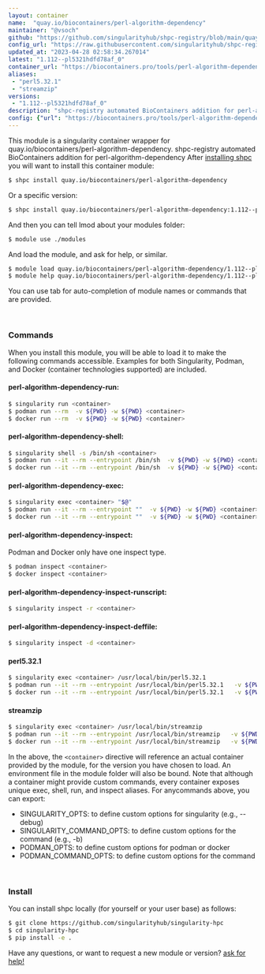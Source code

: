 ```yaml
---
layout: container
name:  "quay.io/biocontainers/perl-algorithm-dependency"
maintainer: "@vsoch"
github: "https://github.com/singularityhub/shpc-registry/blob/main/quay.io/biocontainers/perl-algorithm-dependency/container.yaml"
config_url: "https://raw.githubusercontent.com/singularityhub/shpc-registry/main/quay.io/biocontainers/perl-algorithm-dependency/container.yaml"
updated_at: "2023-04-28 02:58:34.267014"
latest: "1.112--pl5321hdfd78af_0"
container_url: "https://biocontainers.pro/tools/perl-algorithm-dependency"
aliases:
 - "perl5.32.1"
 - "streamzip"
versions:
 - "1.112--pl5321hdfd78af_0"
description: "shpc-registry automated BioContainers addition for perl-algorithm-dependency"
config: {"url": "https://biocontainers.pro/tools/perl-algorithm-dependency", "maintainer": "@vsoch", "description": "shpc-registry automated BioContainers addition for perl-algorithm-dependency", "latest": {"1.112--pl5321hdfd78af_0": "sha256:63d1bf899ade8fa091616a173f99e54e3d87cb7c5322422085c3a32016e3bf88"}, "tags": {"1.112--pl5321hdfd78af_0": "sha256:63d1bf899ade8fa091616a173f99e54e3d87cb7c5322422085c3a32016e3bf88"}, "docker": "quay.io/biocontainers/perl-algorithm-dependency", "aliases": {"perl5.32.1": "/usr/local/bin/perl5.32.1", "streamzip": "/usr/local/bin/streamzip"}}
---
```


This module is a singularity container wrapper for quay.io/biocontainers/perl-algorithm-dependency.
shpc-registry automated BioContainers addition for perl-algorithm-dependency
After [installing shpc](#install) you will want to install this container module:


```bash
$ shpc install quay.io/biocontainers/perl-algorithm-dependency
```

Or a specific version:

```bash
$ shpc install quay.io/biocontainers/perl-algorithm-dependency:1.112--pl5321hdfd78af_0
```

And then you can tell lmod about your modules folder:

```bash
$ module use ./modules
```

And load the module, and ask for help, or similar.

```bash
$ module load quay.io/biocontainers/perl-algorithm-dependency/1.112--pl5321hdfd78af_0
$ module help quay.io/biocontainers/perl-algorithm-dependency/1.112--pl5321hdfd78af_0
```

You can use tab for auto-completion of module names or commands that are provided.

<br>

### Commands

When you install this module, you will be able to load it to make the following commands accessible.
Examples for both Singularity, Podman, and Docker (container technologies supported) are included.

#### perl-algorithm-dependency-run:

```bash
$ singularity run <container>
$ podman run --rm  -v ${PWD} -w ${PWD} <container>
$ docker run --rm  -v ${PWD} -w ${PWD} <container>
```

#### perl-algorithm-dependency-shell:

```bash
$ singularity shell -s /bin/sh <container>
$ podman run --it --rm --entrypoint /bin/sh  -v ${PWD} -w ${PWD} <container>
$ docker run --it --rm --entrypoint /bin/sh  -v ${PWD} -w ${PWD} <container>
```

#### perl-algorithm-dependency-exec:

```bash
$ singularity exec <container> "$@"
$ podman run --it --rm --entrypoint ""  -v ${PWD} -w ${PWD} <container> "$@"
$ docker run --it --rm --entrypoint ""  -v ${PWD} -w ${PWD} <container> "$@"
```

#### perl-algorithm-dependency-inspect:

Podman and Docker only have one inspect type.

```bash
$ podman inspect <container>
$ docker inspect <container>
```

#### perl-algorithm-dependency-inspect-runscript:

```bash
$ singularity inspect -r <container>
```

#### perl-algorithm-dependency-inspect-deffile:

```bash
$ singularity inspect -d <container>
```


#### perl5.32.1

```bash
$ singularity exec <container> /usr/local/bin/perl5.32.1
$ podman run --it --rm --entrypoint /usr/local/bin/perl5.32.1   -v ${PWD} -w ${PWD} <container> -c " $@"
$ docker run --it --rm --entrypoint /usr/local/bin/perl5.32.1   -v ${PWD} -w ${PWD} <container> -c " $@"
```


#### streamzip

```bash
$ singularity exec <container> /usr/local/bin/streamzip
$ podman run --it --rm --entrypoint /usr/local/bin/streamzip   -v ${PWD} -w ${PWD} <container> -c " $@"
$ docker run --it --rm --entrypoint /usr/local/bin/streamzip   -v ${PWD} -w ${PWD} <container> -c " $@"
```



In the above, the `<container>` directive will reference an actual container provided
by the module, for the version you have chosen to load. An environment file in the
module folder will also be bound. Note that although a container
might provide custom commands, every container exposes unique exec, shell, run, and
inspect aliases. For anycommands above, you can export:

 - SINGULARITY_OPTS: to define custom options for singularity (e.g., --debug)
 - SINGULARITY_COMMAND_OPTS: to define custom options for the command (e.g., -b)
 - PODMAN_OPTS: to define custom options for podman or docker
 - PODMAN_COMMAND_OPTS: to define custom options for the command

<br>

### Install

You can install shpc locally (for yourself or your user base) as follows:

```bash
$ git clone https://github.com/singularityhub/singularity-hpc
$ cd singularity-hpc
$ pip install -e .
```

Have any questions, or want to request a new module or version? [ask for help!](https://github.com/singularityhub/singularity-hpc/issues)